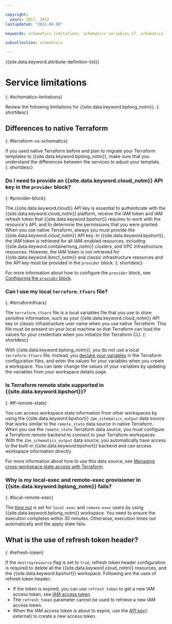 ```yaml
---

copyright:
  years: 2017, 2022
lastupdated: "2022-08-08"

keywords: schematics limitations, schematics variables.tf, schematics local variables file, schematics local variable, schematics output.tf, schematics terraform.tfstate

subcollection: schematics

---
```


{{site.data.keyword.attribute-definition-list}}

# Service limitations
{: #schematics-limitations}

Review the following limitations for {{site.data.keyword.bplong_notm}}.
{: shortdesc}

## Differences to native Terraform
{: #terraform-vs-schematics}

If you used native Terraform before and plan to migrate your Terraform templates to {{site.data.keyword.bplong_notm}}, make sure that you understand the differences between the services to adjust your template.  
{: shortdesc}

### Do I need to provide an {{site.data.keyword.cloud_notm}} API key in the `provider` block?
{: #provider-block}

The {{site.data.keyword.cloud}} API key is essential to authenticate with the {{site.data.keyword.cloud_notm}} platform, receive the IAM token and IAM refresh token that {{site.data.keyword.bpshort}} requires to work with the resource's API, and to determine the permissions that you were granted. When you use native Terraform, always you must provide the {{site.data.keyword.cloud_notm}} API key. In {{site.data.keyword.bpshort}}, the IAM token is retrieved for all IAM-enabled resources, including {{site.data.keyword.containerlong_notm}} clusters, and VPC infrastructure resources. However, the IAM token is not retrieved for {{site.data.keyword.ibmcf_notm}} and classic infrastructure resources and the API key must be provided in the `provider` block.
{: shortdesc}

For more information about how to configure the `provider` block, see [Configuring the `provider` block](/docs/schematics?topic=schematics-create-tf-config#configure-provider). 

### Can I use my local `terraform.tfvars` file?
{: #terraformtfvars}

The `terraform.tfvars` file is a local variables file that you use to store sensitive information, such as your {{site.data.keyword.cloud_notm}} API key or classic infrastructure user name when you use native Terraform. This file must be present on your local machine so that Terraform can load the values for your credentials when you initialize the Terraform CLI. 
{: shortdesc}

With {{site.data.keyword.bplong_notm}}, you do not use a local `terraform.tfvars` file. Instead, you [declare your variables](/docs/schematics?topic=schematics-create-tf-config#configure-variables) in the Terraform configuration files, and enter the values for your variables when you create a workspace. You can later change the values of your variables by updating the variables from your workspace details page. 

### Is Terraform remote state supported in {{site.data.keyword.bpshort}}?
{: #tf-remote-state}

You can access workspace state information from other workspaces by using the {{site.data.keyword.bpshort}} `ibm_schematics_output` data source that works similar to the `remote_state` data source in native Terraform. When you use the `remote_state` Terraform data source, you must configure a Terraform remote backend to connect to your Terraform workspaces. With the `ibm_schematics_output` data source, you automatically have access to the built-in {{site.data.keyword.bpshort}} backend and can access workspace information directly.

For more information about how to use this data source, see [Managing cross-workspace state access with Terraform](/docs/schematics?topic=schematics-remote-state). 

### Why is my local-exec and remote-exec provisioner in {{site.data.keyword.bplong_notm}} fails?
{: #local-remote-exec}

The [time out](/docs/schematics?topic=schematics-job-queue-process#job-queue-timeout) is set for `local-exec` and `remote-exec` users by using {{site.data.keyword.bplong_notm}} workspace. You need to ensure the execution completes within 30 minutes. Otherwise, execution times out automatically and the apply state fails. 

## What is the use of refresh token header?
{: #refresh-token}

If the `destroyresource` flag is set to `true`, refresh token header configuration is required to delete all the {{site.data.keyword.cloud_notm}} resources, and the {{site.data.keyword.bpshort}} workspace. Following are the uses of refresh token header:
- If the token is expired, you can use `refresh token` to get a new IAM access token, see [IAM access token](/docs/schematics?topic=schematics-general-faq#createworkspace-generate-tokens). 
- The `refresh_token` parameter cannot be used to retrieve a new IAM access token. 
- When the IAM access token is about to expire, use the [API key](/apidocs/iam-identity-token-api#create-api-key){: external} to create a new access token.

